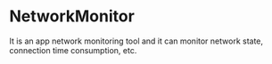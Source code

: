 # NetworkMonitor
It is an app network monitoring tool and it can monitor network state, connection time consumption, etc.
